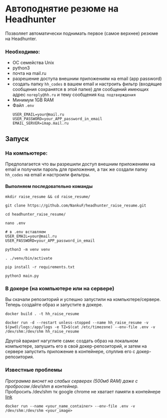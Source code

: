 # Автоподнятие резюме на Headhunter
Позволяет автоматически поднимать первое (самое верхнее) резюме на Headhunter.<br>

### Необходимо:
- ОС семейства Unix
- python3
- почта на mail.ru
- разрешение доступа внешним приложениям на email (app password)
- создать папку `hh_codes` в вашем email и настроить фильтр (входящие сообщения сохранятся в этой папке) для сообщений имеющих адрес `noreply@hh.ru` и тему сообщения `Код подтверждения`
- Минимум 1GB RAM
- Файл `.env` 
    ```text
    USER_EMAIL=your@mail.ru
    USER_PASSWORD=your_APP_password_in_email
    EMAIL_SERVER=imap.mail.ru
    ```

## Запуск
### На компьютере:
Предполагается что вы разрешили доступ внешним приложениям на email и получили пароль для приложения, а так же создали папку `hh_codes` на email и настроили фильтры.<br>
#### Выполняем последовательно команды
```commandline
mkdir raise_resume && cd raise_resume/
```
```commandline
git clone https://github.com/NankuF/headhunter_raise_resume.git
```
```commandline
cd headhunter_raise_resume/
```
```commandline
nano .env
```
```commandline
# в .env вставляем
USER_EMAIL=your@mail.ru
USER_PASSWORD=your_APP_password_in_email
```
```commandline
python3 -m venv venv
```
```commandline
. ./venv/bin/activate
```
```commandline
pip install -r requirements.txt
```
```commandline
python3 main.py
```
### В докере (на компьютере или на сервере)
Вы скачали репозиторий и успешно запустили на компьютере/сервере. Теперь создайте образ и запустите в докере.
```commandline
docker build . -t hh_raise_resume
```
```commandline
docker run -d --restart unless-stopped --name hh_raise_resume -v $(pwd)/logs:/app/logs -e TZ=$(cat /etc/timezone) --env-file .env -v /dev/shm:/dev/shm hh_raise_resume
```
Другой вариант нагуглите сами: создать образ на локальном компьютере, запушить его в свой докер-репозиторий, и затем на сервере запустить приложение в контейнере, спуллив его с докер-репозитория.

### Известные проблемы
_Программа виснет на слабых серверах (500мб RAM) даже с пробросом /dev/shm в контейнер._<br>
Пробросить /dev/shm тк google chrome не хватает памяти в контейнере
[link](https://stackoverflow.com/questions/53902507/unknown-error-session-deleted-because-of-page-crash-from-unknown-error-cannot)
```commandline
docker run --name <your_name_container> --env-file .env -v /dev/shm:/dev/shm <your_image>

```
